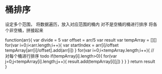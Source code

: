 # 桶排序
设定多个范围，
将数据遍历，放入对应范围的桶内
对不是空桶的桶进行排序
将各个非空桶，拼接起来

function(arr){
    var divide = 5
    var offset = arr/5
    var result
    var tempArray = [][]
    for(var i=0;i<arr.length;i++){
        var startIndex = arr[i]/offset
        tempArray[arr[i]/offset].add(arr[i])
    }
    for(var i=0;i<tempArray.length;i++){
        //对每个桶进行排序 todo
        if(tempArray[i].length>0){
            for(var j=0;j<tempArray[i].length;j++){
                result.add(tempArray[i][j])
            }
        }
    }
    return result
}
